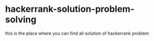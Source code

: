 # hackerrank-solution-problem-solving
this is the place where you can find all solution of hackerrank problem 
